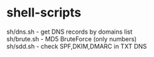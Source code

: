 # shell-scripts
sh/dns.sh - get DNS records by domains list
<br>
sh/brute.sh - MD5 BruteForce (only numbers)
<br>
sh/sdd.sh - check  SPF,DKIM,DMARC in TXT DNS
